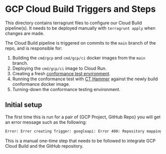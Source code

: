 # GCP Cloud Build Triggers and Steps

This directory contains terragrunt files to configure our Cloud Build pipeline(s).
It needs to be deployed manually with `terragrunt apply` when changes are made.

The Cloud Build pipeline is triggered on commits to the `main` branch of the
repo, and is responsible for:

1. Building the `cmd/gcp` and `cmd/gcp/ci` docker images from the `main` branch.
1. Deploying the `cmd/gcp/ci` image to Cloud Run.
1. Creating a fresh [conformance test environment](/deployment/live/gcp/static-ct/logs/ci/).
1. Running the conformance test with [CT Hammer](/internal/hammer/) against the
newly build conformance docker image.
1. Turning-down the conformance testing environment.

## Initial setup

The first time this is run for a pair of {GCP Project, GitHub Repo} you will get
an error message such as the following:

```bash
Error: Error creating Trigger: googleapi: Error 400: Repository mapping does not exist. Please visit $URL to connect a repository to your project
```

This is a manual one-time step that needs to be followed to integrate GCP Cloud
Build and the GitHub repository.
